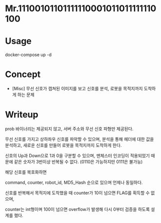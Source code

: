 # Mr.11100101101111110001011011111110100

# Usage
docker-compose up -d 

# Concept
- [Misc] 무선 신호가 캡쳐된 이미지를 보고 신호를 분석, 로봇을 목적지까지 도착하게 하는 문제

# Writeup
prob 바이너리는 제공되지 않고, 서버 주소와 무선 신호 파형만 제공된다.

무선 신호를 가지고 상하좌우 신호를 파악할 수 있으며, 분석을 통해 헤더에 대한 값을 분석하고, 새로운 신호를 만들어 로봇을 목적지까지 도착하게 한다.

신호의 Up과 Down으로 1과 0을 구분할 수 있으며, 맨체스터 인코딩이 적용되었기 때문에 같은 숫자가 3번이상 반복될 수 없다. (0110은 가능하지만 0111은 불가능)

해당 신호를 복호화하면

command, counter, robot_id, MD5_Hash 순으로 있으며 언제나 동일하다.

신호를 반복해서 목적지에 도착했을 때 counter가 10이 넘으면 FLAG를 획득할 수 없으며,

counter는 int형이며 100이 넘으면 overflow가 발생해 다시 0부터 검증을 하도록 설계를 했다.